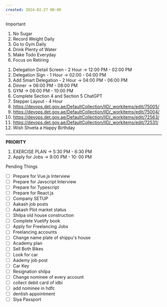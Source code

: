 ```yaml
---
created: 2024-02-27 00:08
---
```


> [!important]
>
> 1. No Sugar
> 2. Record Weight Daily
> 3. Go to Gym Daily
> 4. Drink Plenty of Water
> 5. Make Todo Everyday
> 6. Focus on Retiring


1. Delegation Detail Screen - 2 Hour -> 12:00 PM - 02:00 PM
2. Delegation Sign - 1 Hour -> 02:00 - 04:00 PM
3. Add Smart Delegation - 2 Hour -> 04:00 PM - 06:00 PM
4. Dinner -> 06:00 PM - 08:00 PM 
5. GYM -> 08:00 PM - 10:00 PM
6. Complete Section 4 and Section 5 ChatGPT
7. Stepper Layout - 4 Hour 
8. https://devops.det.gov.ae/DefaultCollection/IID/_workitems/edit/75005/
9. https://devops.det.gov.ae/DefaultCollection/IID/_workitems/edit/75004/
10. https://devops.det.gov.ae/DefaultCollection/IID/_workitems/edit/72563/
11. https://devops.det.gov.ae/DefaultCollection/IID/_workitems/edit/72531/
12. Wish Shveta a Happy Birthday

****


**PRIORITY**

1. EXERCISE PLAN -> 5:30 PM - 6:30 PM
2. Apply for Jobs -> 9:00 PM - 10: 00 PM

Pending Things

- [ ] Prepare for Vue.js Interview
- [ ] Prepare for Javscript Interview
- [ ] Prepare for Typescript
- [ ] Prepare for React.js
- [ ] Company SETUP
- [ ] Aakash job posts
- [ ] Aakash Plot market status
- [ ] Shilpa old house construction
- [ ] Complete Vuetify book
- [ ] Apply for Freelancing Jobs
- [ ] Freelancing accounts
- [ ] Change name plate of shippu's house 
- [ ] Academy plan 
- [ ] Sell Both Bikes
- [ ] Look for car
- [ ] Aademy job post
- [ ] Car Key 
- [ ] Resignation shilpa
- [ ] Change nominee of every account
- [ ] collect debit card of idbi
- [ ] add nominee in hdfc 
- [ ] dentish appointment
- [ ] Siya Passport